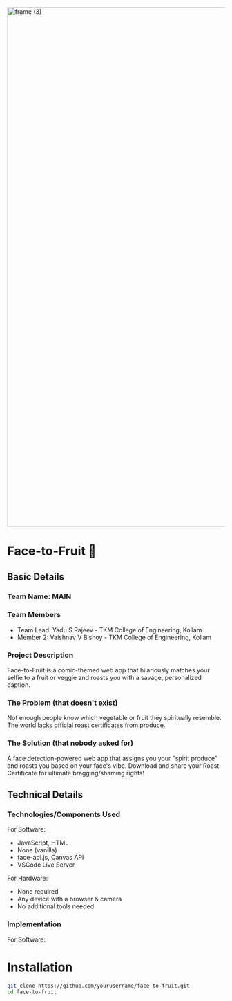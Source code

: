 <img width="3188" height="1202" alt="frame (3)" src="https://github.com/user-attachments/assets/517ad8e9-ad22-457d-9538-a9e62d137cd7" />

# Face-to-Fruit 🎯

## Basic Details
### Team Name: MAIN

### Team Members
- Team Lead: Yadu S Rajeev - TKM College of Engineering, Kollam
- Member 2: Vaishnav V Bishoy - TKM College of Engineering, Kollam

### Project Description
Face-to-Fruit is a comic-themed web app that hilariously matches your selfie to a fruit or veggie and roasts you with a savage, personalized caption.

### The Problem (that doesn't exist)
Not enough people know which vegetable or fruit they spiritually resemble. The world lacks official roast certificates from produce.

### The Solution (that nobody asked for)
A face detection-powered web app that assigns you your "spirit produce" and roasts you based on your face's vibe. Download and share your Roast Certificate for ultimate bragging/shaming rights!

## Technical Details
### Technologies/Components Used
For Software:
- JavaScript, HTML
- None (vanilla)
- face-api.js, Canvas API
- VSCode Live Server

For Hardware:
- None required
- Any device with a browser & camera
- No additional tools needed

### Implementation
For Software:

# Installation
```bash
git clone https://github.com/yourusername/face-to-fruit.git
cd face-to-fruit
